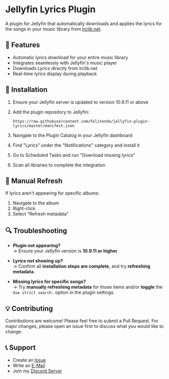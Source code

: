 # Jellyfin Lyrics Plugin

A plugin for Jellyfin that automatically downloads and applies the lyrics for the songs in your music library from [lrclib.net](https://lrclib.net).

## 🎵 Features

- Automatic lyrics download for your entire music library
- Integrates seamlessly with Jellyfin's music player
- Downloads Lyrics directly from lrclib.net
- Real-time lyrics display during playback

## 🚀 Installation

1. Ensure your Jellyfin server is updated to version 10.9.11 or above
2. Add the plugin repository to Jellyfin:

   ```text
   https://raw.githubusercontent.com/Felitendo/jellyfin-plugin-lyrics/master/manifest.json
3. Navigate to the Plugin Catalog in your Jellyfin dashboard
4. Find "Lyrics" under the "Notifications" category and install it
5. Go to Scheduled Tasks and run "Download missing lyrics"
6. Scan all libraries to complete the integration

## 📝 Manual Refresh

If lyrics aren't appearing for specific albums:
1. Navigate to the album
2. Right-click
3. Select "Refresh metadata"

## 🔍 Troubleshooting

- **Plugin not appearing?**  
  → Ensure your Jellyfin version is **10.9.11 or higher**.

- **Lyrics not showing up?**  
  → Confirm all **installation steps are complete**, and try **refreshing metadata**.

- **Missing lyrics for specific songs?**  
  → Try **manually refreshing metadata** for those items and/or **toggle** the  
  `Use strict search.` option in the plugin settings.

## 💡 Contributing

Contributions are welcome! Please feel free to submit a Pull Request. For major changes, please open an issue first to discuss what you would like to change.

## 📞 Support

- Create an [Issue](https://github.com/Felitendo/jellyfin-lyrics-plugin/issues)
- Write an [E-Mail](mailto:support@felo.gg)
- Join my [Discord Server](https://felo.gg/felocord)
